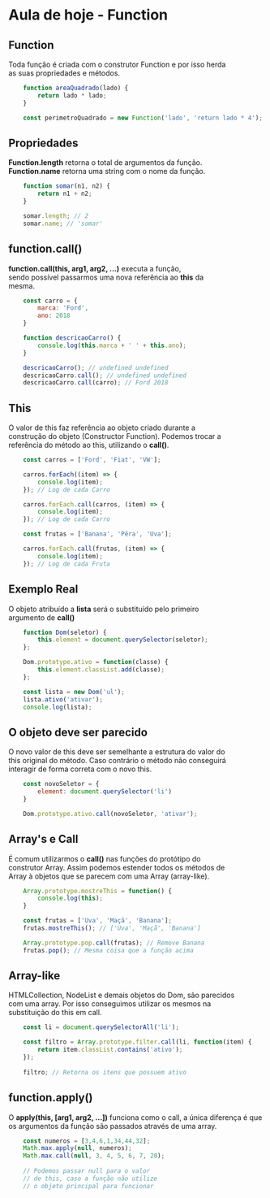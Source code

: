# Aula de hoje - Function

## Function

Toda função é criada com o construtor Function e por isso herda <br>
as suas propriedades e métodos.

```js
    function areaQuadrado(lado) {
        return lado * lado;
    }

    const perimetroQuadrado = new Function('lado', 'return lado * 4');
```

## Propriedades

**Function.length** retorna o total de argumentos da função. <br>
**Function.name** retorna uma string com o nome da função.

```js
    function somar(n1, n2) {
        return n1 + n2;
    }

    somar.length; // 2
    somar.name; // 'somar'
```

## function.call()

**function.call(this, arg1, arg2, ...)** executa a função, <br>
sendo possível passarmos uma nova referência ao **this** da <br>
mesma.

```js
    const carro = {
        marca: 'Ford',
        ano: 2018
    }

    function descricaoCarro() {
        console.log(this.marca + ' ' + this.ano);
    }

    descricaoCarro(); // undefined undefined
    descricaoCarro.call(); // undefined undefined
    descricaoCarro.call(carro); // Ford 2018
```

## This

O valor de this faz referência ao objeto criado durante a <br>
construção do objeto (Constructor Function). Podemos trocar a <br>
referência do método ao this, utilizando o **call()**.

```js
    const carros = ['Ford', 'Fiat', 'VW'];

    carros.forEach((item) => {
        console.log(item);
    }); // Log de cada Carro

    carros.forEach.call(carros, (item) => {
        console.log(item);
    }); // Log de cada Carro

    const frutas = ['Banana', 'Pêra', 'Uva'];

    carros.forEach.call(frutas, (item) => {
        console.log(item);
    }); // Log de cada Fruta
```

## Exemplo Real

O objeto atribuído a **lista** será o substituído pelo primeiro <br>
argumento de **call()**

```js
    function Dom(seletor) {
        this.element = document.querySelector(seletor);
    };

    Dom.prototype.ativo = function(classe) {
        this.element.classList.add(classe);
    };

    const lista = new Dom('ul');
    lista.ativo('ativar');
    console.log(lista);
```

## O objeto deve ser parecido

O novo valor de this deve ser semelhante a estrutura do valor do <br>
this original do método. Caso contrário o método não conseguirá <br>
interagir de forma correta com o novo this.

```js
    const novoSeletor = {
        element: document.querySelector('li')
    }

    Dom.prototype.ativo.call(novoSeletor, 'ativar');
```

## Array's e Call

É comum utilizarmos o **call()** nas funções do protótipo do <br>
construtor Array. Assim podemos estender todos os métodos de <br>
Array à objetos que se parecem com uma Array (array-like).

```js
    Array.prototype.mostreThis = function() {
        console.log(this);
    }

    const frutas = ['Uva', 'Maçã', 'Banana'];
    frutas.mostreThis(); // ['Uva', 'Maçã', 'Banana']

    Array.prototype.pop.call(frutas); // Remove Banana
    frutas.pop(); // Mesma coisa que a função acima
```

## Array-like

HTMLCollection, NodeList e demais objetos do Dom, são parecidos <br>
com uma array. Por isso conseguimos utilizar os mesmos na <br>
substituição do this em call.

```js
    const li = document.querySelectorAll('li');

    const filtro = Array.prototype.filter.call(li, function(item) {
        return item.classList.contains('ativo');
    });
    
    filtro; // Retorna os itens que possuem ativo
```

## function.apply()

O **apply(this, [arg1, arg2, ...])** funciona como o call, a
única diferença é que os argumentos da função são passados
através de uma array.

```js
    const numeros = [3,4,6,1,34,44,32];
    Math.max.apply(null, numeros);
    Math.max.call(null, 3, 4, 5, 6, 7, 20);
    
    // Podemos passar null para o valor
    // de this, caso a função não utilize
    // o objeto principal para funcionar
```